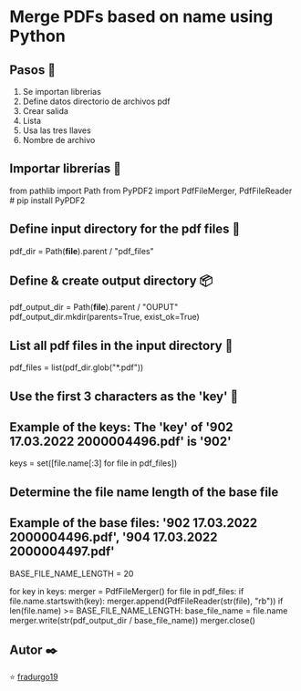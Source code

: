 # Merge PDFs based on name using Python

## Pasos 🚀

1. Se importan librerias 
2. Define datos directorio de archivos pdf
3. Crear salida
4. Lista
5. Usa las tres llaves
6. Nombre de archivo

## Importar librerías 🔧

  from pathlib import Path
  from PyPDF2 import PdfFileMerger, PdfFileReader  # pip install PyPDF2


## Define input directory for the pdf files 🔩

  pdf_dir = Path(__file__).parent / "pdf_files"

## Define & create output directory 📦

  pdf_output_dir = Path(__file__).parent / "OUPUT"
  pdf_output_dir.mkdir(parents=True, exist_ok=True)

## List all pdf files in the input directory 🔩

  pdf_files = list(pdf_dir.glob("*.pdf"))

## Use the first 3 characters as the 'key' 🔩
## Example of the keys: The 'key' of '902 17.03.2022 2000004496.pdf' is '902'

  keys = set([file.name[:3] for file in pdf_files])

## Determine the file name length of the base file
## Example of the base files: '902 17.03.2022 2000004496.pdf', '904 17.03.2022 2000004497.pdf'

  BASE_FILE_NAME_LENGTH = 20

  for key in keys:
      merger = PdfFileMerger()
      for file in pdf_files:
          if file.name.startswith(key):
              merger.append(PdfFileReader(str(file), "rb"))
              if len(file.name) >= BASE_FILE_NAME_LENGTH:
                  base_file_name = file.name
      merger.write(str(pdf_output_dir / base_file_name))
      merger.close()
      
 ## Autor ✒️
    
⭐️ [fradurgo19](https://github.com/fradurgo19)     
